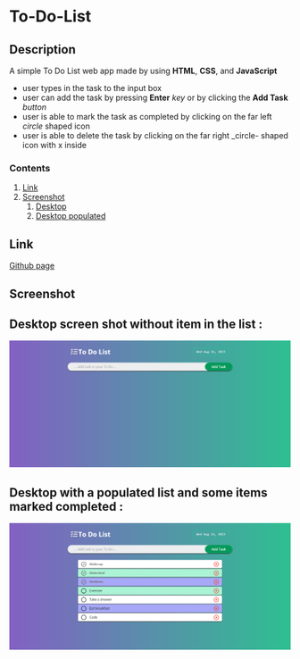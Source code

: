 # To-Do-List

## Description

A simple To Do List web app made by using **HTML**, **CSS**, and **JavaScript**

- user types in the task to the input box
- user can add the task by pressing **Enter** _key_ or by clicking the **Add Task** _button_
- user is able to mark the task as completed by clicking on the far left _circle_ shaped icon
- user is able to delete the task by clicking on the far right _circle- shaped icon with x inside

### Contents

1. [Link](#link)
2. [Screenshot](#screenshot)
   1. [Desktop](#desktop)
   2. [Desktop populated](#dektop2)

## Link

[Github page](https://jfcode101.github.io/To-Do-List/)

## Screenshot

## Desktop screen shot without item in the list <a name="desktop"></a> : 
![Desktop view without item added](/images/desktop1.png)

## Desktop with a populated list and some items marked completed <a name="desktop2"></a> : 
![Desktop view with item added and some marked completed](/images/deskt-items.png)



